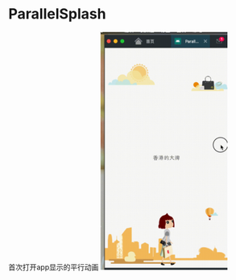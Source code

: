 ﻿# ParallelSplash
首次打开app显示的平行动画
<img src="https://github.com/hello-brothers/ParallelSplash/blob/master/imgs/pic.gif" height="50%" width="50%" >


